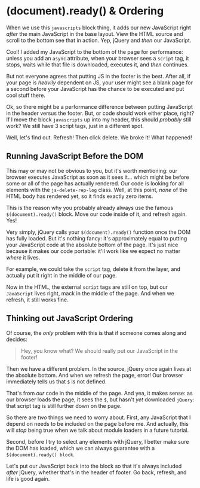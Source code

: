 # (document).ready() & Ordering

When we use this `javascripts` block thing, it adds our new JavaScript right *after*
the main JavaScript in the base layout. View the HTML source and scroll to the bottom
see that in action. Yep, jQuery and *then* our JavaScript.

Cool! I added my JavaScript to the bottom of the page for performance: unless you
add an `async` attribute, when your browser sees a `script` tag, it stops, waits
while that file is downloaded, executes it, and *then* continues.

But not everyone agrees that putting JS in the footer is the best. After all, if
your page is *heavily* dependent on JS, your user might see a blank page for a second
before your JavaScript has the chance to be executed and put cool stuff there.

Ok, so there might be a performance difference between putting JavaScript in the
header versus the footer. But, or code should work either place, right? If I move
the block `javascripts` up into my header, this should *probably* still work? We
still have 3 script tags, just in a different spot.

Well, let's find out. Refresh! Then click delete. We broke it! What happened!

## Running JavaScript Before the DOM

This may or may not be obvious to you, but it's worth mentioning: our browser executes
JavaScript as soon as it sees it... which might be before some or all of the page has
actually rendered. Our code is looking for all elements with the `js-delete-rep-log`
class. Well, at this point, *none* of the HTML body has rendered yet, so it finds
exactly zero items.

This is the reason why you probably already always use the famous `$(document).ready()`
block. Move our code inside of it, and refresh again. Yes!

Very simply, jQuery calls your `$(document).ready()` function once the DOM has fully
loaded. But it's nothing fancy: it's approximately equal to putting your JavaScript
code at the absolute bottom of the page. It's just nice because it makes our code
portable: it'll work like we expect no matter *where* it lives.

For example, we could take the `script` tag, delete it from the layer, and actually
put it right in the middle of our page.

Now in the HTML, the external `script` tags are still on top, but our `JavaScript`
lives right, mack in the middle of the page. And when we refresh, it still works
fine.

## Thinking out JavaScript Ordering

Of course, the *only* problem with this is that if someone comes along and decides:

> Hey, you know what? We should really put our JavaScript in the footer!

Then we have a different problem. In the source, jQuery once again lives at the
absolute bottom. And when we refresh the page, error! Our browser immediately tells
us that `$` is not defined.

That's from *our* code in the middle of the page. And yea, it makes sense: as our
browser loads the page, it sees the `$`, but hasn't *yet* downloaded `jQuery`: that
script tag is still further down on the page.

So there are *two* things we need to worry about. First, any JavaScript that I depend
on needs to be included on the page before me. And actually, this will *stop* being
true when we talk about module loaders in a future tutorial.

Second, before I try to select any elements with jQuery, I better make sure the DOM
has loaded, which we can always guarantee with a `$(document).ready() block`.

Let's put our JavaScript back into the block so that it's always included *after*
jQuery, whether that's in the header of footer. Go back, refresh, and life is good
again.
